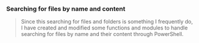 ### Searching for files by name and content
> Since this searching for files and folders is something I frequently do, I have created and modified some functions and modules to handle searching for files by name and their content through PowerShell.

